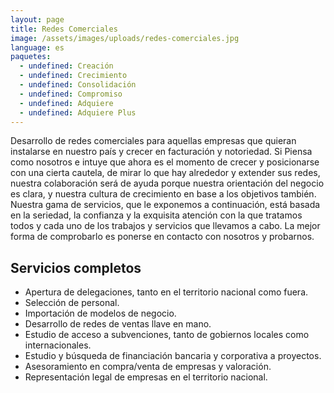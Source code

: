 ```yaml
---
layout: page
title: Redes Comerciales
image: /assets/images/uploads/redes-comerciales.jpg
language: es
paquetes:
  - undefined: Creación
  - undefined: Crecimiento
  - undefined: Consolidación
  - undefined: Compromiso
  - undefined: Adquiere
  - undefined: Adquiere Plus
---
```

Desarrollo de redes comerciales para aquellas empresas que quieran instalarse en nuestro país y crecer en facturación y notoriedad. Si Piensa como nosotros e intuye que ahora es el momento de crecer y posicionarse con una cierta cautela, de mirar lo que hay alrededor y extender sus redes, nuestra colaboración será de ayuda porque nuestra orientación del negocio es clara, y nuestra cultura de crecimiento en base a los objetivos también. Nuestra gama de servicios, que le exponemos a continuación, está basada en la seriedad, la confianza y la exquisita atención con la que tratamos todos y cada uno de los trabajos y servicios que llevamos a cabo. La mejor forma de comprobarlo es ponerse en contacto con nosotros y probarnos.

## Servicios completos

- Apertura de delegaciones, tanto en el territorio nacional como fuera.
- Selección de personal.
- Importación de modelos de negocio.
- Desarrollo de redes de ventas llave en mano.
- Estudio de acceso a subvenciones, tanto de gobiernos locales como internacionales.
- Estudio y búsqueda de financiación bancaria y corporativa a proyectos.
- Asesoramiento en compra/venta de empresas y valoración.
- Representación legal de empresas en el territorio nacional.
